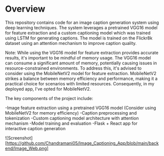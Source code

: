 # Overview


This repository contains code for an image caption generation system using deep learning techniques. The system leverages a pretrained VGG16 model for feature extraction and a custom captioning model which was trained using LSTM for generating captions. The model is trained on the Flickr8k dataset using an attention mechanism to improve caption quality.

Note: While using the VGG16 model for feature extraction provides accurate results, it's important to be mindful of memory usage. The VGG16 model can consume a significant amount of memory, potentially causing issues in resource-constrained environments. To address this, it's advised to consider using the MobileNetV2 model for feature extraction. MobileNetV2 strikes a balance between memory efficiency and performance, making it a practical choice for scenarios with limited resources. Consequently, in my deployed app, I've opted for MobileNetV2.

The key components of the project include:

-Image feature extraction using a pretrained VGG16 model (Consider using MobileNetV2 for memory efficiency)
-Caption preprocessing and tokenization
-Custom captioning model architecture with attention mechanism
-Model training and evaluation
-Flask + React app for interactive caption generation

![Screenshot][https://github.com/Chandramani05/Image_Captioning_App/blob/main/backend/Image_Web.png]
